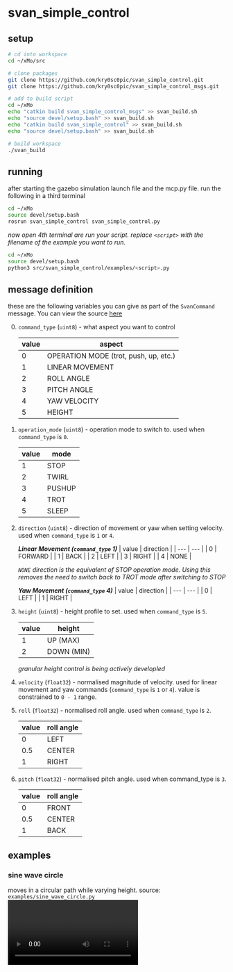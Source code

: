 # svan_simple_control


## setup
```bash
# cd into workspace
cd ~/xMo/src

# clone packages
git clone https://github.com/kry0sc0pic/svan_simple_control.git
git clone https://github.com/kry0sc0pic/svan_simple_control_msgs.git

# add to build script
cd ~/xMo
echo "catkin build svan_simple_control_msgs" >> svan_build.sh
echo "source devel/setup.bash" >> svan_build.sh
echo "catkin build svan_simple_control" >> svan_build.sh
echo "source devel/setup.bash" >> svan_build.sh

# build workspace
./svan_build
```

## running
after starting the gazebo simulation launch file and the mcp.py file. run the following in a third terminal

```bash
cd ~/xMo
source devel/setup.bash
rosrun svan_simple_control svan_simple_control.py
```

_now open 4th terminal are run your script. replace `<script>` with the filename of the example you want to run._
```bash
cd ~/xMo
source devel/setup.bash
python3 src/svan_simple_control/examples/<script>.py
```

## message definition
these are the following variables you can give as part of the `SvanCommand` message. You can view the source [here](https://github.com/kry0sc0pic/svan_simple_control_msgs)

0. `command_type` (`uint8`) - what aspect you want to control

    | value | aspect |
    | ---- | --- |
    | 0 | OPERATION MODE (trot, push, up, etc.) |
    | 1 | LINEAR MOVEMENT |
    | 2 | ROLL ANGLE |
    | 3 | PITCH ANGLE | 
    | 4 | YAW VELOCITY |
    | 5 | HEIGHT |

1. `operation_mode` (`uint8`) - operation mode to switch to. used when `command_type` is `0`.

    | value | mode |
    | --- | --- |
    | 1 | STOP |
    | 2 | TWIRL |
    | 3 | PUSHUP |
    | 4 | TROT |
    | 5 | SLEEP |

2. `direction` (`uint8`) - direction of movement or yaw when setting velocity. used when `command_type` is `1` or `4`.

    ***Linear Movement (`command_type` 1)***
    | value | direction |
    | --- | --- |
    | 0 | FORWARD |
    | 1 | BACK |
    | 2 | LEFT |
    | 3 | RIGHT | 
    | 4 | NONE |

    _`NONE` direction is the equivalent of STOP operation mode. Using this removes the need to switch back to TROT mode after switching to STOP_

    ***Yaw Movement (`command_type` 4)***
    | value | direction |
    | --- | --- |
    | 0 | LEFT |
    | 1 | RIGHT |


3. `height` (`uint8`) - height profile to set. used when `command_type` is `5`.

    | value | height |
    | --- | --- |
    | 1 | UP (MAX) |
    | 2 | DOWN (MIN) |

    _granular height control is being actively developled_

4. `velocity` (`float32`) - normalised magnitude of velocity. used for linear movement and yaw commands (`command_type` is `1` or `4`). value is constrained to `0 - 1` range.

5. `roll` (`float32`) - normalised roll angle. used when `command_type` is `2`.

    | value | roll angle |
    | --- | --- |
    | 0 | LEFT |
    | 0.5 | CENTER |
    | 1 | RIGHT |

6. `pitch` (`float32`) - normalised pitch angle. used when command_type is `3`.

    | value | roll angle |
    | --- | --- |
    | 0 | FRONT |
    | 0.5 | CENTER |
    | 1 | BACK |

## examples

### sine wave circle
moves in a circular path while varying height.
source: `examples/sine_wave_circle.py`
<video controls src="https://github.com/kry0sc0pic/svan_simple_control/raw/refs/heads/main/examples/videos/sine_wave_circle.mov"></video>